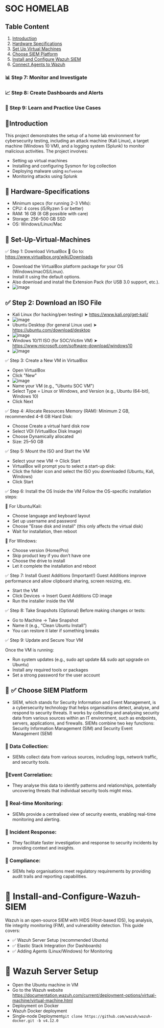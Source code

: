 # SOC HOMELAB

## Table Content
1. [Introduction](#introduction)
2. [Hardware Specifications](#hardware-Specifications)
3. [Set Up Virtual Machines](#Set-Up-Virtual-Machines)
4. [Choose SIEM Platform](#Choose-SIEM-Platform)
5. [Install and Configure Wazuh SIEM](#Install-and-Configure-Wazuh-SIEM)
6. [Connect Agents to Wazuh](#Connect-Agents-to-Wazuh)
### 📊 Step 7: Monitor and Investigate
### 📈 Step 8: Create Dashboards and Alerts
### 🧪 Step 9: Learn and Practice Use Cases

## 📌Introduction
This project demonstrates the setup of a home lab environment for cybersecurity testing, including an attack machine (Kali Linux), a target machine (Windows 10 VM), and a logging system (Splunk) to monitor malicious activities. The project involves:
- Setting up virtual machines
- Installing and configuring Sysmon for log collection
- Deploying malware using `msfvenom`
- Monitoring attacks using Splunk


## 📌 Hardware-Specifications
- Minimum specs (for running 2–3 VMs):
- CPU: 4 cores (i5/Ryzen 5 or better)
- RAM: 16 GB (8 GB possible with care)
- Storage: 256–500 GB SSD
- OS: Windows/Linux/Mac

 ## 📌 Set-Up-Virtual-Machines
 ✅ Step 1: Download VirtualBox
🔗 Go to: https://www.virtualbox.org/wiki/Downloads

- Download the VirtualBox platform package for your OS (Windows/macOS/Linux).
- Install it using the default options.
- Also download and install the Extension Pack (for USB 3.0 support, etc.).
- ![image](https://github.com/NATTOMR/images/blob/main/extention.png)

## ✅ Step 2: Download an ISO File
- Kali Linux (for hacking/pen testing)
➤ https://www.kali.org/get-kali/
- ![image](https://github.com/NATTOMR/images/blob/main/kali.png)
- Ubuntu Desktop (for general Linux use)
➤ https://ubuntu.com/download/desktop
 - ![image](https://github.com/NATTOMR/images/blob/main/ubuntu.png)
- Windows 10/11 ISO (for SOC/Victim VM)
➤ https://www.microsoft.com/software-download/windows10
- ![image](https://github.com/NATTOMR/images/blob/main/windows.png)

✅ Step 3: Create a New VM in VirtualBox
- Open VirtualBox
- Click "New"
- ![image](https://github.com/NATTOMR/images/blob/main/Screenshot%202025-07-31%20174447.png)
- Name your VM (e.g., "Ubuntu SOC VM")
- Select Type = Linux or Windows, and Version (e.g., Ubuntu (64-bit), Windows 10)
- Click Next

✅ Step 4: Allocate Resources
Memory (RAM): Minimum 2 GB, recommended 4–8 GB
Hard Disk:
- Choose Create a virtual hard disk now
- Select VDI (VirtualBox Disk Image)
- Choose Dynamically allocated
- Size: 25–50 GB

✅ Step 5: Mount the ISO and Start the VM
- Select your new VM → Click Start
- VirtualBox will prompt you to select a start-up disk:
- Click the folder icon and select the ISO you downloaded (Ubuntu, Kali, Windows)
- Click Start

✅ Step 6: Install the OS Inside the VM
Follow the OS-specific installation steps:

🔹 For Ubuntu/Kali:
- Choose language and keyboard layout
- Set up username and password
- Choose "Erase disk and install" (this only affects the virtual disk)
- Wait for installation, then reboot

🔹 For Windows:
- Choose version (Home/Pro)
- Skip product key if you don’t have one
- Choose the drive to install
- Let it complete the installation and reboot

✅ Step 7: Install Guest Additions (Important!)
Guest Additions improve performance and allow clipboard sharing, screen resizing, etc.
- Start the VM
- Click Devices → Insert Guest Additions CD image
- Run the installer inside the VM

✅ Step 8: Take Snapshots (Optional)
Before making changes or tests:

- Go to Machine → Take Snapshot
- Name it (e.g., “Clean Ubuntu Install”)
- You can restore it later if something breaks

✅ Step 9: Update and Secure Your VM
 
 Once the VM is running:
- Run system updates (e.g., sudo apt update && sudo apt upgrade on Ubuntu)
- Install any required tools or packages
- Set a strong password for the user account

## 📌 ✅ Choose SIEM Platform
- SIEM, which stands for Security Information and Event Management, is a cybersecurity technology that helps organisations detect, analyse, and respond to security threats. It works by collecting and analysing security data from various sources within an IT environment, such as endpoints, servers, applications, and firewalls. SIEMs combine two key functions: Security Information Management (SIM) and Security Event Management (SEM)

### 🔹 Data Collection:
- SIEMs collect data from various sources, including logs, network traffic, and security tools. 
### 🔹Event Correlation:
- They analyse this data to identify patterns and relationships, potentially uncovering threats that individual security tools might miss. 
### 🔹 Real-time Monitoring:
- SIEMs provide a centralised view of security events, enabling real-time monitoring and alerting. 
### 🔹 Incident Response:
- They facilitate faster investigation and response to security incidents by providing context and insights. 
### 🔹 Compliance:
- SIEMs help organisations meet regulatory requirements by providing audit trails and reporting capabilities.

# 📌 Install-and-Configure-Wazuh-SIEM
Wazuh is an open-source SIEM with HIDS (Host-based IDS), log analysis, file integrity monitoring (FIM), and vulnerability detection.
This guide covers:
- ✅ Wazuh Server Setup (recommended Ubuntu)
- ✅ Elastic Stack Integration (for Dashboards)
- ✅ Adding Agents (Linux/Windows) for Monitoring
# 📌 Wazuh Server Setup
 - Open the Ubuntu machine in VM
-  Go to the Wazuh website https://documentation.wazuh.com/current/deployment-options/virtual-machine/virtual-machine.html
 - Deployment on Docker
-  Wazuh  Docker deployment
 - Single-node Deployment`git clone https://github.com/wazuh/wazuh-docker.git -b v4.12.0`
  
